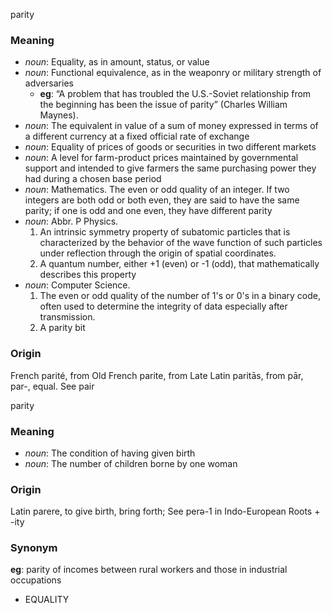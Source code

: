 parity
### Meaning
+ _noun_: Equality, as in amount, status, or value
+ _noun_: Functional equivalence, as in the weaponry or military strength of adversaries
    + __eg__: “A problem that has troubled the U.S.-Soviet relationship from the beginning has been the issue of parity” (Charles William Maynes).
+ _noun_: The equivalent in value of a sum of money expressed in terms of a different currency at a fixed official rate of exchange
+ _noun_: Equality of prices of goods or securities in two different markets
+ _noun_: A level for farm-product prices maintained by governmental support and intended to give farmers the same purchasing power they had during a chosen base period
+ _noun_: Mathematics. The even or odd quality of an integer. If two integers are both odd or both even, they are said to have the same parity; if one is odd and one even, they have different parity
+ _noun_: Abbr. P Physics.
   1. An intrinsic symmetry property of subatomic particles that is characterized by the behavior of the wave function of such particles under reflection through the origin of spatial coordinates.
   2. A quantum number, either +1 (even) or -1 (odd), that mathematically describes this property
+ _noun_: Computer Science.
   1. The even or odd quality of the number of 1's or 0's in a binary code, often used to determine the integrity of data especially after transmission.
   2. A parity bit

### Origin

French parité, from Old French parite, from Late Latin paritās, from pār, par-, equal. See pair

parity
### Meaning
+ _noun_: The condition of having given birth
+ _noun_: The number of children borne by one woman

### Origin

Latin parere, to give birth, bring forth; See perə-1 in Indo-European Roots + -ity

### Synonym

__eg__: parity of incomes between rural workers and those in industrial occupations

+ EQUALITY


